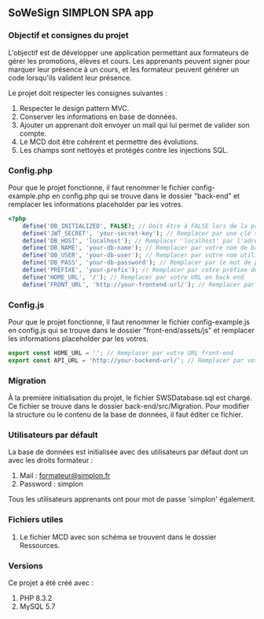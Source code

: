 ## SoWeSign SIMPLON SPA app

### Objectif et consignes du projet

L'objectif est de développer une application permettant aux formateurs de gérer les promotions, élèves et cours. Les apprenants peuvent signer pour marquer leur présence à un cours, et les formateur peuvent générer un code lorsqu'ils valident leur présence.

Le projet doit respecter les consignes suivantes :
1. Respecter le design pattern MVC.
2. Conserver les informations en base de données.
3. Ajouter un apprenant doit envoyer un mail qui lui permet de valider son compte.
4. Le MCD doit être cohérent et permettre des évolutions.
5. Les champs sont nettoyés et protégés contre les injections SQL.

### Config.php

Pour que le projet fonctionne, il faut renommer le fichier config-example.php en config.php qui se trouve dans le dossier "back-end" et remplacer les informations placeholder par les votres.

```php
<?php
    define('DB_INITIALIZED', FALSE); // Doit être à FALSE lors de la première initialisation
    define('JWT_SECRET', 'your-secret-key'); // Remplacer par une clé secrète de votre choix
    define('DB_HOST', 'localhost'); // Remplacer 'localhost' par l'adresse de votre base de données
    define('DB_NAME', 'your-db-name'); // Remplacer par votre nom de base de données
    define('DB_USER', 'your-db-user'); // Remplacer par votre nom utilisateur
    define('DB_PASS', 'your-db-password'); // Remplacer par le mot de passe d'accès  à la DB
    define('PREFIXE', 'your-prefix'); // Remplacer par cotre préfixe des tables
    define('HOME_URL', '/'); // Remplacer par votre URL en back end
    define('FRONT_URL', 'http://your-frontend-url/'); // Remplacer par votre URL en front end
```

### Config.js

Pour que le projet fonctionne, il faut renommer le fichier config-example.js en config.js qui se trouve dans le dossier "front-end/assets/js" et remplacer les informations placeholder par les votres.

```javascript
export const HOME_URL = ''; // Remplacer par votre URL front-end
export const API_URL = 'http://your-backend-url/'; // Remplacer par votre URL back-end
```

### Migration

À la première initialisation du projet, le fichier SWSDatabase.sql est chargé.
Ce fichier se trouve dans le dossier back-end/src/Migration. 
Pour modifier la structure ou le contenu de la base de données, il faut éditer ce fichier. 

### Utilisateurs par défault

La base de données est initialisée avec des utilisateurs par défaut dont un avec les droits formateur :
1. Mail : formateur@simplon.fr
2. Password : simplon

Tous les utilisateurs apprenants ont pour mot de passe 'simplon' également.

### Fichiers utiles

1. Le fichier MCD avec son schéma se trouvent dans le dossier Ressources. 

### Versions

Ce projet a été créé avec :
1. PHP 8.3.2
2. MySQL 5.7

